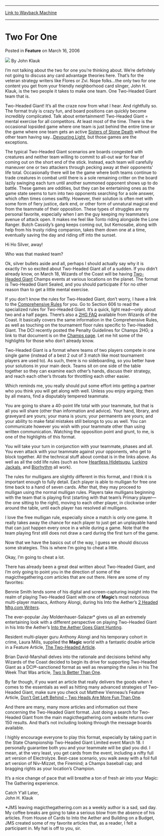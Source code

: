 
---
[Link to Wayback Machine](https://web.archive.org/web/20170809120327/http://magic.wizards.com/en/articles/archive/feature/two-one-2006-03-16)

[_metadata_:wayback_url]:- "http://magic.wizards.com/en/articles/archive/feature/two-one-2006-03-16"
[_metadata_:wayback_raw_url]:- "https://web.archive.org/web/20170809120327id_/http://magic.wizards.com/en/articles/archive/feature/two-one-2006-03-16"
[_metadata_:wayback_capture_timestamp]:- "2017-08-09 12:03:27+00:00"
[_metadata_:publish_date]:- "2006-03-16"
[_metadata_:description]:- "I’m not talking about the two for one you’re thinking about. We’re definitely not going to discuss any card advantage theories here. That’s for the veteran strategy writers like Flores or Zvi. Nope folks…the only two for one content you get from your friendly neighborhood card slinger, John H. Klauk, is the two people it takes to make one team. One Two-Headed Giant team that is."
[_metadata_:generator]:- "Drupal 7 (http://drupal.org)"
---


Two For One
===========



 Posted in **Feature**
 on March 16, 2006 






![](https://media.magic.wizards.com/styles/auth_small/public/generic-avatar-150_334.png)
By John Klauk











I’m not talking about the two for one you’re thinking about. We’re definitely not going to discuss any card advantage theories here. That’s for the veteran strategy writers like Flores or Zvi. Nope folks…the only two for one content you get from your friendly neighborhood card slinger, John H. Klauk, is the two people it takes to make one team. One Two-Headed Giant team that is.


Two-Headed Giant! It’s all the craze now from what I hear. And rightfully so. The format truly is crazy fun, and board positions can quickly become incredibly complicated. Talk about entertainment! Two-Headed Giant = mental exercise for all competitors. At least most of the time. There is the occasional lopsided game where one team is just behind the entire time or the game where one team gets an active [Sisters of Stone Death](http://gatherer.wizards.com/Pages/Card/Details.aspx?name=Sisters+of+Stone+Death) without the other team having say…[Devouring Light](http://gatherer.wizards.com/Pages/Card/Details.aspx?name=Devouring+Light), but those games are the exceptions.


The typical Two-Headed Giant scenarios are boards congested with creatures and neither team willing to commit to all-out war for fear of coming out on the short end of the stick. Instead, each team will carefully maneuver one or two attackers through pecking away at their opponents’ life total. Occasionally there will be the game where both teams continue to trade creatures in combat until there is a sole remaining critter on the board lazily swinging each turn until another summoned opponent shows up to do battle. These games are oddities, but they can be entertaining ones as the game state seems to turn into two opponents searching for a sole answer, which often times comes swiftly. However, their solution is often met with some form of fiery justice, dark end, or other form of unnatural magical end from the teammate of their opposition. These types of struggles are my personal favorite, especially when I am the guy keeping my teammate’s avenue of attack open. It makes me feel like Tonto riding alongside the Lone Ranger. Butch Cassidy’s gang keeps coming out, but Kemosabe, along with help from his trusty riding companion, takes them down one at a time, eventually saving the day and riding off into the sunset.


Hi Ho Silver, away!


Who was that masked team?


Ok, silver bullets aside and all, perhaps I should actually say why it is exactly I’m so excited about Two-Headed Giant all of a sudden. If you didn’t already know, on March 18, Wizards of the Coast will be having [Two-Headed Giant](http://www.wizards.com/default.asp?x=events/magic/champs) Champs events at various locations on the planet. The format is Two-Headed Giant Sealed, and you should participate if for no other reason than to get a little mental exercise.


If you don’t know the rules for Two-Headed Giant, don’t worry, I have a link to the [Comprehensive Rules](http://www.wizards.com/default.asp?x=magic/rules/tourneyplayer) for you. Go to Section 606 to read the specialized rules for Two-Headed Giant. It’s a quick, light read—only about two and a half pages. There’s also a [2HG FAQ](http://www.wizards.com/default.asp?x=dci/doccenter/home) available from Wizards of the Coast. It basically covers the same information in the Comprehensive Rules, as well as touching on the tournament floor rules specific to Two-Headed Giant. The DCI recently posted the Penalty Guidelines for Champs 2HG; a link to that document is on the [Champs page](http://www.wizards.com/default.asp?x=events/magic/champs). Let me hit some of the highlights for those who don’t already know.


Two-Headed Giant is a format where teams of two players compete in one single game (instead of a best 2 out of 3 match like most tournament players are used to). As such, there is no sideboarding, so you better have your solutions in your main deck. Teams sit on one side of the table together so they can examine each other’s hands, discuss their strategy, and reach each other’s throats for throttling each other easier.


Which reminds me, you really should put some effort into getting a partner who you think you will get along with well. Unless you enjoy arguing; then by all means, find a disputably tempered teammate.


You are going to share a 40-point life total with your teammate, but that is all you will share (other than information and advice). Your hand, library, and graveyard are yours; your mana is yours; your permanents are yours; and your ability to make fatal mistakes still belongs to you as well. You can communicate however you wish with your teammate other than using written communication. Watching the opposition point and grunt, to me, is one of the highlights of this format. 


You will take your turn in conjunction with your teammate, phases and all. You even attack with your teammate against your opponents, who get to block together. All the technical stuff about combat is in the links above. As well as all the odd life rules (such as how [Heartless Hidetsugu](http://gatherer.wizards.com/Pages/Card/Details.aspx?name=Heartless+Hidetsugu), [Lurking Jackals](http://gatherer.wizards.com/Pages/Card/Details.aspx?name=Lurking+Jackals), and [Biorhythm](http://gatherer.wizards.com/Pages/Card/Details.aspx?name=Biorhythm) all work).


The rules for mulligans are slightly different in this format, and I think it is important enough to fully detail. Each player is able to mulligan for free one time back to a hand of seven cards. After that, they may proceed to mulligan using the normal mulligan rules. Players take mulligans beginning with the team that is playing first (starting with that team’s Primary player—the one sitting to the right), moving to each other player, in clockwise order around the table, until each player has resolved all mulligans.


I love the free mulligan rule, especially since a match is only one game. It really takes away the chance for each player to just get an unplayable hand that can just happen every once in a while during a game. Note that the team playing first still does not draw a card during the first turn of the game.


Now that we have the basics out of the way, I guess we should discuss some strategies. This is where I’m going to cheat a little.


Okay, I’m going to cheat a lot.


There has already been a great deal written about Two-Headed Giant, and I’m only going to point you in the direction of some of the magicthegathering.com articles that are out there. Here are some of my favorites:


Bennie Smith lends some of his digital and screen-capturing insight into the realm of playing Two-Headed Giant with one of **Magic**’s most notorious multi-player maniacs, Anthony Alongi, during his Into the Aether’s [2 Headed Mtg.com Writers](/en/articles/archive/having-serious-fun-two-headed-giant-2005-05-26).


The ever-popular Jay Moldenhauer-Salazar\* gives us all an extremely entertaining look with a different perspective on playing Two-Headed Giant in his Into the Aether’s [Into the Aether Goes Giant Hunting](/en/articles/archive/intotheaether-goes-giant-hunting-2005-01-25).


Resident multi-player guru Anthony Alongi and his temporary cohort in crime, Laura Mills, supplied the **Magic** world with a fantastic double article in a Feature Article, [The Two-Headed Article](/en/articles/archive/two-headed-article-2005-08-15).


Brian David-Marshall delves into the rationale and decisions behind why Wizards of the Coast decided to begin its drive for supporting Two-Headed Giant as a DCI®-sanctioned format as well as revamping the rules in his The Week That Was article, [Two Is Better Than One](/en/articles/archive/week-was/two-better-one-2005-08-05).


By far though, if you want an article that really delivers the goods when it comes to the essentials as well as hitting many advanced strategies of Two-Headed Giant, make sure you check out Matthew Vienneau’s Feature Article, [Don’t Get Left Behind – Two Heads Are More Fun Than One](/en/articles/archive/dont-get-left-behind-%E2%80%93-two-heads-are-more-fun-one-2005-11-07).


And there are many, many more articles and information out there concerning the Two-Headed Giant format. Just doing a search for Two-Headed Giant from the main magicthegathering.com website returns over 150 results. And that’s not including looking through the message boards available.


I highly encourage everyone to play this format, especially by taking part in the State Championship Two-Headed Giant Limited event March 18. I personally guarantee both you and your teammate will be glad you did. I mean, at the very least, you get cards from the event, including a nifty full art version of Electrolyze. Best-case scenario, you walk away with a foil full art version of Niv-Mizzet, the Firemind; a Champs baseball cap; and bragging rights as your location’s Champion.


It’s a nice change of pace that will breathe a ton of fresh air into your Magic: The Gathering experience. 


Catch Y’all Later,   
 John H. Klauk


\*JMS leaving magicthegathering.com as a weekly author is a sad, sad day. My coffee breaks are going to take a serious blow from the absence of his articles. From House of Cards to Into the Aether and Building on a Budget, JMS created some of my favorite articles that, as a reader, I felt a participant in. My hat is off to you, sir.







